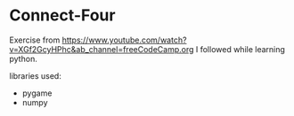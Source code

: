# Connect-Four

Exercise from https://www.youtube.com/watch?v=XGf2GcyHPhc&ab_channel=freeCodeCamp.org I followed while learning python.

libraries used: 
  - pygame
  - numpy

